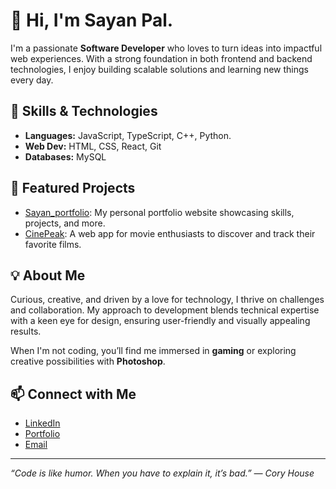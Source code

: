 # 👋 Hi, I'm Sayan Pal.

I'm a passionate **Software Developer** who loves to turn ideas into impactful web experiences. With a strong foundation in both frontend and backend technologies, I enjoy building scalable solutions and learning new things every day.

## 🚀 Skills & Technologies
- **Languages:** JavaScript, TypeScript, C++, Python.
- **Web Dev:** HTML, CSS, React, Git
- **Databases:** MySQL

## 🌟 Featured Projects
- [Sayan_portfolio](https://github.com/sayansonu7/Sayan_portfolio): My personal portfolio website showcasing skills, projects, and more.
- [CinePeak](https://github.com/sayansonu7/CinePeak): A web app for movie enthusiasts to discover and track their favorite films.

## 💡 About Me
Curious, creative, and driven by a love for technology, I thrive on challenges and collaboration. My approach to development blends technical expertise with a keen eye for design, ensuring user-friendly and visually appealing results.

When I'm not coding, you’ll find me immersed in **gaming** or exploring creative possibilities with **Photoshop**.

## 📫 Connect with Me
- [LinkedIn](https://www.linkedin.com/in/sayan-pal-969431350)
- [Portfolio](https://sayan-portfolio-7.netlify.app/)
- [Email](sayan.professional7@gmail.com) 

---

_“Code is like humor. When you have to explain it, it’s bad.” — Cory House_
